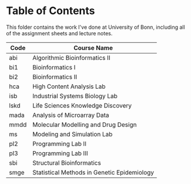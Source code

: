 # Table of Contents

This folder contains the work I've done at University of Bonn, including all of the assignment sheets and lecture notes.

| Code | Course Name                         |
|------|-------------------------------------|
| abi  | Algorithmic Bioinformatics II       |
| bi1  | Bioinformatics I                    |
| bi2  | Bioinformatics II                   |
| hca  | High Content Analysis Lab           |
| isb  | Industrial Systems Biology Lab      |
| lskd | Life Sciences Knowledge Discovery   |
| mada | Analysis of Microarray Data         |
| mmdd | Molecular Modelling and Drug Design |
| ms   | Modeling and Simulation Lab         |
| pl2  | Programming Lab II                  |
| pl3  | Programming Lab III                 |
| sbi  | Structural Bioinformatics           |
| smge | Statistical Methods in Genetic Epidemiology |

